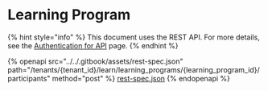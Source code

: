 # Learning Program

{% hint style="info" %}
This document uses the REST API. For more details, see the [Authentication for API](../authentication-for-api/) page.
{% endhint %}

{% openapi src="../../.gitbook/assets/rest-spec.json" path="/tenants/{tenant_id}/learn/learning_programs/{learning_program_id}/participants" method="post" %}
[rest-spec.json](../../.gitbook/assets/rest-spec.json)
{% endopenapi %}
